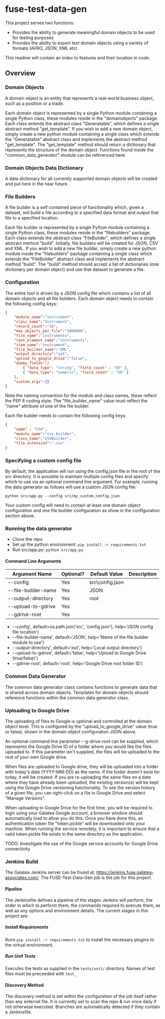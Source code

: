 # fuse-test-data-gen
This project serves two functions:
- Provides the ability to generate meaningful domain objects to be used for testing purposes
- Provides the ability to export test domain objects using a variety of formats (AVRO, JSON, XML etc)

This readme will contain an index to features and their location in code.

## Overview

### Domain Objects

A domain object is an entity that represents a real-world business object, such as a position or a trade.

Each domain object is represented by a single Python module containing a single Python class, these modules reside in the "domainobjects" package.  Each class extends the abstract class "Generatable", which defines a single abstract method "get_template".  If you wish to add a new domain object, simply create a new python module containing a single class which extends the "Generatable" abstract class and implements the abstract method "get_template".  The "get_template" method should return a dictionary that represents the structure of the domain object.  Functions found inside the "common_data_generator" module can be referenced here.

### Domain Objects Data Dictionary

A data dictionary for all currently supported domain objects will be created and put here in the near future.

### File Builders

A file builder is a self contained piece of functionality which, given a dataset, will build a file according to a specified data format and output that file to a specified location.  

Each file builder is represented by a single Python module containing a single Python class, these modules reside in the "filebuilders" package.  Each class extends the abstract class "FileBuilder", which defines a single abstract method "build".  Initially, file builders will be created for JSON, CSV and XML.  If you wish to add a new file builder, simply create a new python module inside the "filebuilders" package containing a single class which extends the "FileBuilder" abstract class and implements the abstract method "build".  The "build" method should accept a list of dictionaries (one dictionary per domain object) and use that dataset to generate a file.

### Configuration

The entire tool is driven by a JSON config file which contains a list of all domain objects and all file builders.  Each domain object needs to contain the following config keys:

```json
{
    "module_name":"instrument",
    "class_name":"Instrument",
    "record_count":"10",
    "max_objects_per_file":"1000000",
    "file_name":"instruments",
    "root_element_name":"instruments",
    "item_name":"instrument",
    "file_builder_name":"XML",
    "output_directory":"out",
    "upload_to_google_drive":"false",
    "dummy_fields":[
        { "data_type": "string", "field_count" : "50" },
        { "data_type": "numeric", "field_count" : "50" }
    ],
    "custom_args":{}
}
```

Note the naming convention for the module and class names, these reflect the PEP 8 coding style.  The "file_builder_name" value must reflect the "name" attribute of one of the file builder.

Each file builder needs to contain the following config keys:

```json
{
    "name" : "CSV",
    "module_name":"csv_builder",
    "class_name":"CSVBuilder",
    "file_extension":".csv"        
}
```

### Specifying a custom config file
By default, the application will run using the config.json file in the root of the src directory.  It is possible to maintain multiple config files and specify which to use via an optional command line argument.  For example, running the data generator as follows will use a custom JSON config file:

```python src/app.py --config src/my_custom_config.json```

Your custom config will need to contain at least one domain object configuration and one file builder configuration as show in the configuration section above.

### Running the data generator
- Clone the repo
- Set up the python environment: ```pip install -r requirements.txt```
- Run src/app.py: ```python src/app.py```

#### Command Line Arguments


| Argument Name         | Optional? | Default Value | Description   |
| ---                   | ---       | ---           | ---           |
| --config              | Yes       | src\config.json
| --file-builder-name   | Yes       | JSON
| --output-directory    | Yes       | root |
| --upload-to-gdrive    | Yes       | 
| --gdrive-root         | Yes       |

- --config', default=os.path.join('src', 'config.json'), help='JSON config file location')    
- --file-builder-name', default='JSON', help='Name of the file builder module to use')
- --output-directory', default='out', help='Local output directory')
- --upload-to-gdrive', default='false', help='Upload to Google Drive (true/false)')
- --gdrive-root', default='root', help='Google Drive root folder ID')

### Common Data Generator   
The common data generator class contains functions to generate data that is shared across domain objects.  Templates for domain objects should reference functions within the common data generator class.

### Uploading to Google Drive
The uploading of files to Google is optional and controlled at the domain object level.  This is configured by the "upload_to_google_drive" value (true or false), shown in the domain object configuration JSON above.

An optional command line parameter --g-drive-root can be supplied, which represents the Google Drive ID of a folder where you would like the files uploaded to.  If this parameter isn't supplied, the files will be uploaded to the root of your own Google drive.

When files are uploaded to Google drive, they will be uploaded into a folder with today's date (YYYY-MM-DD) as the name.  If the folder doesn't exist for today, it will be created.  If you are re-uploading the same files on a date where they have already been uploaded, the existing version(s) will be kept using the Google Drive versioning functionality.  To see the version history of a given file, you can right-click on a file in Google Drive and select "Manage Versions".

When uploading to Google Drive for the first time, you will be required to login using your Galatea Google account, a browser window should automatically load to allow you do this.  Once you have done this, an authentication token file "token.pickle" will be downloaded onto your machine.  When running the service remotely, it is important to ensure that a valid token.pickle file exists in the same directory as the application.

TODO: Investigate the use of the Google service accounts for Google Drive connectivity

### Jenkins Build
The Galatea Jenkins server can be found at: https://jenkins.fuse.galatea-associates.com/.
The FUSE-Test-Data-Gen job is the job for this project.
#### Pipeline
The Jenkinsfile defines a pipeline of the stages Jenkins will perform, the order in which to perform them, the commands required to execute them, as well as any options and environment details. The current stages in this project are:
##### Install Requirements
Runs ```pip install -r requirements.txt``` to install the necessary plugins to the virtual environment.
##### Run Unit Tests
Executes the tests as supplied in the ```tests/unit/``` directory. Names of test files must be preceeded with ```test_```
#### Discovery Method
The discovery method is set within the configuration of the job itself rather than any external file. It is currently set to scan the repo & run once daily if not otherwise executed. Branches are automatically detected if they contain a Jenkinsfile. 
